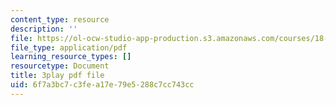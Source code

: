 ```yaml
---
content_type: resource
description: ''
file: https://ol-ocw-studio-app-production.s3.amazonaws.com/courses/18-06sc-linear-algebra-fall-2011/6f7a3bc7c3fea17e79e5288c7cc743cc_qEBi0K5wfOs.pdf
file_type: application/pdf
learning_resource_types: []
resourcetype: Document
title: 3play pdf file
uid: 6f7a3bc7-c3fe-a17e-79e5-288c7cc743cc
---
```

